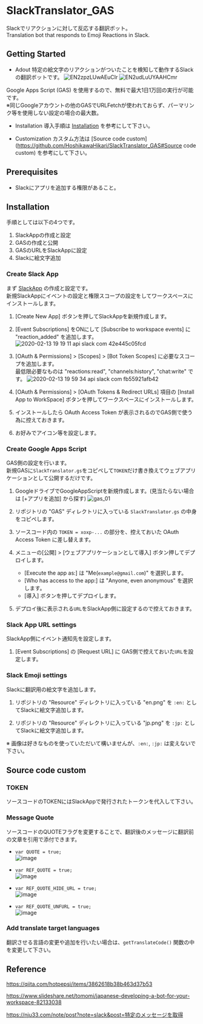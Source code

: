 # SlackTranslator_GAS

Slackでリアクションに対して反応する翻訳ボット。  
Translation bot that responds to Emoji Reactions in Slack.


## Getting Started

- Adout
特定の絵文字のリアクションがついたことを検知して動作するSlackの翻訳ボットです。
![EN2zpzLUwAEuCIr](https://user-images.githubusercontent.com/16908935/74594032-16ac2e80-5075-11ea-8c3d-e2ade468dab4.png)
![EN2udLuUYAAHCmr](https://user-images.githubusercontent.com/16908935/74594040-20359680-5075-11ea-82ff-0324e9d5d8dd.png)

Google Apps Script (GAS) を使用するので、無料で最大1日1万回の実行が可能です。  
※同じGoogleアカウントの他のGASでURLFetchが使われておらず、パーマリンク等を使用しない設定の場合の最大数。

- Installation
導入手順は [Installation](https://github.com/HoshikawaHikari/SlackTranslator_GAS#Installation) を参考にして下さい。

- Customization
カスタム方法は [Source code custom](https://github.com/HoshikawaHikari/SlackTranslator_GAS#Source code custom) を参考にして下さい。


## Prerequisites

- Slackにアプリを追加する権限があること。

## Installation

手順としては以下の4つです。
1. SlackAppの作成と設定
2. GASの作成と公開
3. GASのURLをSlackAppに設定
4. Slackに絵文字追加

### Create Slack App

まず [SlackApp](https://api.slack.com/apps) の作成と設定です。  
新規SlackAppにイベントの設定と権限スコープの設定をしてワークスペースにインストールします。

1. [Create New App] ボタンを押してSlackAppを新規作成します。

2. [Event Subscriptions] をONにして [Subscribe to workspace events] に "reaction_added" を追加します。
![2020-02-13 19 19 11 api slack com 42e445c05fcd](https://user-images.githubusercontent.com/16908935/74427767-0fc9c400-4e9b-11ea-80f8-5746507227ad.jpg)

3. [OAuth & Permissions] > [Scopes] > [Bot Token Scopes] に必要なスコープを追加します。  
   最低限必要なものは "reactions:read", "channels:history", "chat:write" です。
![2020-02-13 19 59 34 api slack com fb55921afb42](https://user-images.githubusercontent.com/16908935/74427925-61724e80-4e9b-11ea-82bc-ca32721007cf.jpg)

4. [OAuth & Permissions] > [OAuth Tokens & Redirect URLs] 項目の [Install App to WorkSpace] ボタンを押してワークスペースにインストールします。

5. インストールしたら OAuth Access Token が表示されるのでGAS側で使う為に控えておきます。

6. お好みでアイコン等を設定します。


### Create Google Apps Script

GAS側の設定を行います。  
新規GASに`SlackTranslator.gs`をコピペして`TOKEN`だけ書き換えてウェブアプリケーションとして公開するだけです。

1. GoogleドライブでGoogleAppScriptを新規作成します。(見当たらない場合は [+アプリを追加] から探す)
![gas_01](https://user-images.githubusercontent.com/16908935/74428033-97afce00-4e9b-11ea-844b-493a806d2bf7.jpg)

2. リポジトリの "GAS" ディレクトリに入っている `SlackTranslator.gs` の中身をコピペします。

3. ソースコード内の `TOKEN = xoxp-...` の部分を、控えておいた OAuth Access Token に差し替えます。

4. メニューの[公開] > [ウェブアプリケーションとして導入] ボタン押してデプロイします。
   - [Execute the app as:] は "Me(`example@gmail.com`)" を選択します。
   - [Who has access to the app:] は "Anyone, even anonymous" を選択します。
   - [導入] ボタンを押してデプロイします。

8. デプロイ後に表示される`URL`をSlackApp側に設定するので控えておきます。


### Slack App URL settings

SlackApp側にイベント通知先を設定します。

1. [Event Subscriptions] の [Request URL] に GAS側で控えておいた`URL`を設定します。


### Slack Emoji settings

Slackに翻訳用の絵文字を追加します。

1. リポジトリの "Resource" ディレクトリに入っている "en.png" を `:en:` としてSlackに絵文字追加します。

2. リポジトリの "Resource" ディレクトリに入っている "jp.png" を `:jp:` としてSlackに絵文字追加します。

※ 画像は好きなものを使っていただいて構いませんが、`:en:`, `:jp:` は変えないで下さい。


## Source code custom

### TOKEN
ソースコードのTOKENにはSlackAppで発行されたトークンを代入して下さい。

### Message Quote
ソースコードのQUOTEフラグを変更することで、翻訳後のメッセージに翻訳前の文章を引用で添付できます。

- `var QUOTE = true;`  
![image](https://user-images.githubusercontent.com/16908935/74594334-94256e00-5078-11ea-9184-12aa48165c1c.png)

- `var REF_QUOTE = true;`  
![image](https://user-images.githubusercontent.com/16908935/74594382-0bf39880-5079-11ea-91af-72fdb18136bf.png)

- `var REF_QUOTE_HIDE_URL = true;`  
![image](https://user-images.githubusercontent.com/16908935/74594398-51b06100-5079-11ea-9d88-91c291a46517.png)

- `var REF_QUOTE_UNFURL = true;`  
![image](https://user-images.githubusercontent.com/16908935/74594410-83292c80-5079-11ea-97d7-8dd5f69a5706.png)


### Add translate target languages

翻訳させる言語の変更や追加を行いたい場合は、`getTranslateCode()` 関数の中を変更して下さい。


## Reference

https://qiita.com/hotpepsi/items/3862618b38b463d37b53

https://www.slideshare.net/tomomi/japanese-developing-a-bot-for-your-workspace-82133038

https://nju33.com/note/post?note=slack&post=特定のメッセージを取得

